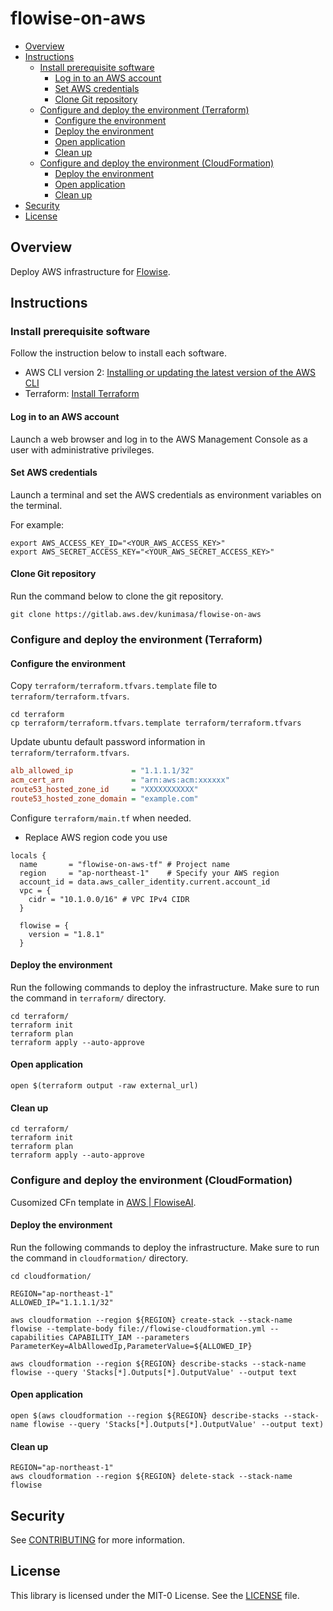 # flowise-on-aws <!-- omit in toc -->

- [Overview](#overview)
- [Instructions](#instructions)
  - [Install prerequisite software](#install-prerequisite-software)
    - [Log in to an AWS account](#log-in-to-an-aws-account)
    - [Set AWS credentials](#set-aws-credentials)
    - [Clone Git repository](#clone-git-repository)
  - [Configure and deploy the environment (Terraform)](#configure-and-deploy-the-environment-terraform)
    - [Configure the environment](#configure-the-environment)
    - [Deploy the environment](#deploy-the-environment)
    - [Open application](#open-application)
    - [Clean up](#clean-up)
  - [Configure and deploy the environment (CloudFormation)](#configure-and-deploy-the-environment-cloudformation)
    - [Deploy the environment](#deploy-the-environment-1)
    - [Open application](#open-application-1)
    - [Clean up](#clean-up-1)
- [Security](#security)
- [License](#license)



## Overview

Deploy AWS infrastructure for [Flowise](https://github.com/FlowiseAI/Flowise).


## Instructions


### Install prerequisite software

Follow the instruction below to install each software.

* AWS CLI version 2: [Installing or updating the latest version of the AWS CLI](https://docs.aws.amazon.com/cli/latest/userguide/getting-started-install.html)
* Terraform: [Install Terraform](https://developer.hashicorp.com/terraform/tutorials/aws-get-started/install-cli)



#### Log in to an AWS account

Launch a web browser and log in to the AWS Management Console as a user with administrative privileges.


#### Set AWS credentials

Launch a terminal and set the AWS credentials as environment variables on the terminal.

For example:

```shell
export AWS_ACCESS_KEY_ID="<YOUR_AWS_ACCESS_KEY>"
export AWS_SECRET_ACCESS_KEY="<YOUR_AWS_SECRET_ACCESS_KEY>"
```

#### Clone Git repository

Run the command below to clone the git repository.

```
git clone https://gitlab.aws.dev/kunimasa/flowise-on-aws
```

### Configure and deploy the environment (Terraform)

#### Configure the environment

Copy `terraform/terraform.tfvars.template` file to `terraform/terraform.tfvars`.

```shell
cd terraform
cp terraform/terraform.tfvars.template terraform/terraform.tfvars
```

Update ubuntu default password information in `terraform/terraform.tfvars`.

```ini
alb_allowed_ip             = "1.1.1.1/32"
acm_cert_arn               = "arn:aws:acm:xxxxxx"
route53_hosted_zone_id     = "XXXXXXXXXXX"
route53_hosted_zone_domain = "example.com"
```

Configure `terraform/main.tf` when needed.

* Replace AWS region code you use

```hcl
locals {
  name       = "flowise-on-aws-tf" # Project name
  region     = "ap-northeast-1"    # Specify your AWS region
  account_id = data.aws_caller_identity.current.account_id
  vpc = {
    cidr = "10.1.0.0/16" # VPC IPv4 CIDR
  }

  flowise = {
    version = "1.8.1"
  }
```

#### Deploy the environment

Run the following commands to deploy the infrastructure. Make sure to run the command in `terraform/` directory.

```shell
cd terraform/
terraform init
terraform plan
terraform apply --auto-approve
```

#### Open application

```
open $(terraform output -raw external_url)
```


#### Clean up

```shell
cd terraform/
terraform init
terraform plan
terraform apply --auto-approve
```


### Configure and deploy the environment (CloudFormation)

Cusomized CFn template in [AWS | FlowiseAI](https://docs.flowiseai.com/configuration/deployment/aws).


#### Deploy the environment

Run the following commands to deploy the infrastructure. Make sure to run the command in `cloudformation/` directory.


```shell
cd cloudformation/

REGION="ap-northeast-1"
ALLOWED_IP="1.1.1.1/32"

aws cloudformation --region ${REGION} create-stack --stack-name flowise --template-body file://flowise-cloudformation.yml --capabilities CAPABILITY_IAM --parameters ParameterKey=AlbAllowedIp,ParameterValue=${ALLOWED_IP}
```

```shell
aws cloudformation --region ${REGION} describe-stacks --stack-name flowise --query 'Stacks[*].Outputs[*].OutputValue' --output text
```

#### Open application

```
open $(aws cloudformation --region ${REGION} describe-stacks --stack-name flowise --query 'Stacks[*].Outputs[*].OutputValue' --output text)
```

#### Clean up

```shell
REGION="ap-northeast-1"
aws cloudformation --region ${REGION} delete-stack --stack-name flowise 
```


## Security

See [CONTRIBUTING](CONTRIBUTING.md#security-issue-notifications) for more information.


## License

This library is licensed under the MIT-0 License. See the [LICENSE](LICENSE) file.

